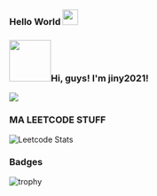 ### Hello World <img src="https://media.giphy.com/media/hvRJCLFzcasrR4ia7z/giphy.gif" width="28px" height="28px" color="blue">

### <img src="https://cdn.dribbble.com/users/2287419/screenshots/8484902/hello.gif" width=75>Hi, guys! I'm jiny2021!

![](https://komarev.com/ghpvc/?username=jiny2021&color=green)

### MA LEETCODE STUFF
![Leetcode Stats](https://leetcard.jacoblin.cool/SKUNKERONI?theme=wtf&font=Sixtyfour%202&ext=contest)

### Badges
![trophy](https://github-profile-trophy.vercel.app/?username=SKUNKERONI)
